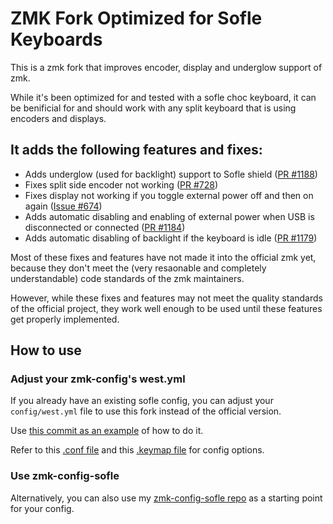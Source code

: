 # ZMK Fork Optimized for Sofle Keyboards

This is a zmk fork that improves encoder, display and underglow support of zmk.

While it's been optimized for and tested with a sofle choc keyboard, it can be benificial for and should work with any split keyboard that is using encoders and displays.

## It adds the following features and fixes:

* Adds underglow (used for backlight) support to Sofle shield ([PR #1188](https://github.com/zmkfirmware/zmk/pull/1188))
* Fixes split side encoder not working ([PR #728](https://github.com/zmkfirmware/zmk/pull/728))
* Fixes display not working if you toggle external power off and then on again ([Issue #674](https://github.com/zmkfirmware/zmk/issues/674))
* Adds automatic disabling and enabling of external power when USB is disconnected or connected ([PR #1184](https://github.com/zmkfirmware/zmk/pull/1184))
* Adds automatic disabling of backlight if the keyboard is idle ([PR #1179](https://github.com/zmkfirmware/zmk/pull/1179))

Most of these fixes and features have not made it into the official zmk yet, because they don't meet the (very resaonable and completely understandable) code standards of the zmk maintainers.

However, while these fixes and features may not meet the quality standards of the official project, they work well enough to be used until these features get properly implemented.

## How to use

### Adjust your zmk-config's west.yml

If you already have an existing sofle config, you can adjust your `config/west.yml` file to use this fork instead of the official version. 

Use [this commit as an example](https://github.com/infused-kim/zmk-config-sofle/commit/6b770ebdb6ad505f102f6b157c5f354ae9c884d0) of how to do it.

Refer to this [.conf file](https://github.com/infused-kim/zmk-config-sofle/blob/main/config/sofle.conf) and this [.keymap file](https://github.com/infused-kim/zmk-config-sofle/blob/main/config/sofle.keymap) for config options.

### Use zmk-config-sofle

Alternatively, you can also use my [zmk-config-sofle repo](https://github.com/infused-kim/zmk-config-sofle) as a starting point for your config.
